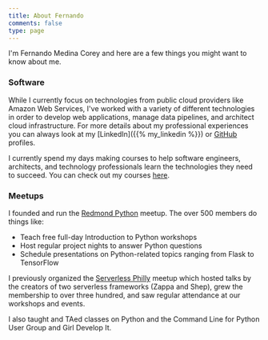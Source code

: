 ```yaml
---
title: About Fernando
comments: false
type: page
---
```


I'm Fernando Medina Corey and here are a few things you might want to know about me.

### Software

While I currently focus on technologies from public cloud providers like Amazon Web Services, I've worked with a variety of different technologies in order to develop web applications, manage data pipelines, and architect cloud infrastructure. For more details about my professional experiences you can always look at my [LinkedIn]({{% my_linkedin %}}) or [GitHub](https://github.com/fernando-mc) profiles. 

I currently spend my days making courses to help software engineers, architects, and technology professionals learn the technologies they need to succeed. You can check out my courses [here](/publications).

### Meetups

I founded and run the [Redmond Python](https://www.meetup.com/Redmond-Python-User-Group/) meetup. The over 500 members do things like:

- Teach free full-day Introduction to Python workshops
- Host regular project nights to answer Python questions
- Schedule presentations on Python-related topics ranging from Flask to TensorFlow 

I previously organized the [Serverless Philly](https://www.meetup.com/ServerlessPHL/) meetup which hosted talks by the creators of two serverless frameworks (Zappa and Shep), grew the membership to over three hundred, and saw regular attendance at our workshops and events.

I also taught and TAed classes on Python and the Command Line for Python User Group and Girl Develop It.
